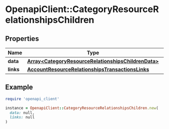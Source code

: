 # OpenapiClient::CategoryResourceRelationshipsChildren

## Properties

| Name | Type | Description | Notes |
| ---- | ---- | ----------- | ----- |
| **data** | [**Array&lt;CategoryResourceRelationshipsChildrenData&gt;**](CategoryResourceRelationshipsChildrenData.md) |  |  |
| **links** | [**AccountResourceRelationshipsTransactionsLinks**](AccountResourceRelationshipsTransactionsLinks.md) |  | [optional] |

## Example

```ruby
require 'openapi_client'

instance = OpenapiClient::CategoryResourceRelationshipsChildren.new(
  data: null,
  links: null
)
```

